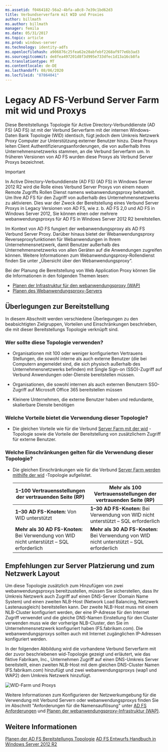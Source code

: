 ```yaml
---
ms.assetid: f0464182-56a2-4bfa-a8c8-7e39c1bd62d3
title: Verbundserverfarm mit WID und Proxies
author: billmath
ms.author: billmath
manager: femila
ms.date: 05/31/2017
ms.topic: article
ms.prod: windows-server
ms.technology: identity-adfs
ms.openlocfilehash: a906876c25fea62e20abfebf2268af977e6b3ad3
ms.sourcegitcommit: de8fea497201d8f3d995e733dfec1d13a16cb8fa
ms.translationtype: MT
ms.contentlocale: de-DE
ms.lasthandoff: 08/06/2020
ms.locfileid: "87864041"
---
```

# <a name="legacy-ad-fs-federation-server-farm-using-wid-and-proxies"></a>Legacy AD FS-Verbund Server Farm mit wid und Proxys

Diese Bereitstellungs Topologie für Active Directory-Verbunddienste (AD FS) (AD FS) ist mit der Verbund Serverfarm mit der internen Windows-Daten Bank Topologie (WID) identisch, fügt jedoch dem Umkreis Netzwerk Proxy Computer zur Unterstützung externer Benutzer hinzu. Diese Proxys leiten Client Authentifizierungsanforderungen, die von außerhalb Ihres Unternehmensnetzwerks stammen, an die Verbund Serverfarm um. In früheren Versionen von AD FS wurden diese Proxys als Verbund Server Proxys bezeichnet.

> [!IMPORTANT]
> In Active Directory-Verbunddienste (AD FS) (AD FS) in Windows Server 2012 R2 wird die Rolle eines Verbund Server Proxys von einem neuen Remote Zugriffs Rollen Dienst namens webanwendungsproxy behandelt. Um Ihre AD FS für den Zugriff von außerhalb des Unternehmensnetzwerks zu aktivieren. Dies war der Zweck der Bereitstellung eines Verbund Server Proxys in Legacy Versionen von AD FS, wie z. b. AD FS 2,0 und AD FS in Windows Server 2012, Sie können einen oder mehrere webanwendungsproxys für AD FS in Windows Server 2012 R2 bereitstellen.
>
> Im Kontext von AD FS fungiert der webanwendungsproxy als AD FS Verbund Server Proxy. Darüber hinaus bietet der Webanwendungsproxy Reverseproxyfunktionen für Webanwendungen in Ihrem Unternehmensnetzwerk, damit Benutzer außerhalb des Unternehmensnetzwerks von allen Geräten auf die Anwendungen zugreifen können. Weitere Informationen zum Webanwendungsproxy-Rollendienst finden Sie unter „Übersicht über den Webanwendungsproxy“.
>
> Bei der Planung die Bereitstellung von Web Application Proxy können Sie die Informationen in den folgenden Themen lesen:
>
> - [Planen der Infrastruktur für den webanwendungsproxy (WAP)](/previous-versions/orphan-topics/ws.11/dn383648(v=ws.11))
> - [Planen des Webanwendungsproxy-Servers](/previous-versions/orphan-topics/ws.11/dn383647(v=ws.11))

## <a name="deployment-considerations"></a>Überlegungen zur Bereitstellung
In diesem Abschnitt werden verschiedene Überlegungen zu den beabsichtigten Zielgruppen, Vorteilen und Einschränkungen beschrieben, die mit dieser Bereitstellungs Topologie verknüpft sind.

### <a name="who-should-use-this-topology"></a>Wer sollte diese Topologie verwenden?

- Organisationen mit 100 oder weniger konfigurierten Vertrauens Stellungen, die sowohl interne als auch externe Benutzer (die bei Computern angemeldet sind, die sich physisch außerhalb des Unternehmensnetzwerks befinden) mit Single Sign-on (SSO)-Zugriff auf Verbund Anwendungen oder-Dienste bereitstellen müssen.

- Organisationen, die sowohl internen als auch externen Benutzern SSO-Zugriff auf Microsoft Office 365 bereitstellen müssen

- Kleinere Unternehmen, die externe Benutzer haben und redundante, skalierbare Dienste benötigen

### <a name="what-are-the-benefits-of-using-this-topology"></a>Welche Vorteile bietet die Verwendung dieser Topologie?

- Die gleichen Vorteile wie für die Verbund [Server Farm mit der wid](Federation-Server-Farm-Using-WID.md) -Topologie sowie die Vorteile der Bereitstellung von zusätzlichem Zugriff für externe Benutzer.

### <a name="what-are-the-limitations-of-using-this-topology"></a>Welche Einschränkungen gelten für die Verwendung dieser Topologie?

- Die gleichen Einschränkungen wie für die Verbund [Server Farm werden mithilfe der wid](Federation-Server-Farm-Using-WID.md) -Topologie aufgelistet.

    | 1–100 Vertrauensstellungen der vertrauenden Seite (RP) | Mehr als 100 Vertrauensstellungen der vertrauenden Seite (RP) |
    |--|--|
    | **1–30 AD FS-Knoten:** Von WID unterstützt | **1–30 AD FS-Knoten:** Bei Verwendung von WID nicht unterstützt – SQL erforderlich |
    | **Mehr als 30 AD FS-Knoten:** Bei Verwendung von WID nicht unterstützt – SQL erforderlich | **Mehr als 30 AD FS-Knoten:** Bei Verwendung von WID nicht unterstützt – SQL erforderlich |

## <a name="server-placement-and-network-layout-recommendations"></a>Empfehlungen zur Server Platzierung und zum Netzwerk Layout
Um diese Topologie zusätzlich zum Hinzufügen von zwei webanwendungsproxys bereitzustellen, müssen Sie sicherstellen, dass Ihr Umkreis Netzwerk auch Zugriff auf einen DNS-Server (Domain Name System) und einen zweiten NLB-Host (Network Load Balancing, Netzwerk Lastenausgleich) bereitstellen kann. Der zweite NLB-Host muss mit einem NLB-Cluster konfiguriert werden, der eine IP-Adresse für den Internet Zugriff verwendet und die gleiche DNS-Namen Einstellung für den Cluster verwenden muss wie der vorherige NLB-Cluster, den Sie im Unternehmensnetzwerk konfiguriert haben (FS.fabrikam.com). Die webanwendungsproxys sollten auch mit Internet zugänglichen IP-Adressen konfiguriert werden.

In der folgenden Abbildung wird die vorhandene Verbund Serverfarm mit der zuvor beschriebenen wid-Topologie gezeigt und erläutert, wie das fiktive Fabrikam, Inc., Unternehmen Zugriff auf einen DNS-Umkreis Server bereitstellt, einen zweiten NLB-Host mit dem gleichen DNS-Cluster Namen (FS.fabrikam.com) hinzufügt und zwei webanwendungsproxys (wap1 und WAP2) dem Umkreis Netzwerk hinzufügt.

![WID-Farm und Proxys](media/WIDFarmADFSBlue.gif)

Weitere Informationen zum Konfigurieren der Netzwerkumgebung für die Verwendung mit Verbund Servern oder webanwendungsproxys finden Sie im Abschnitt "Anforderungen für die Namensauflösung" unter [AD FS Anforderungen](AD-FS-Requirements.md) und [Planen der webanwendungsproxy-Infrastruktur (WAP)](/previous-versions/orphan-topics/ws.11/dn383648(v=ws.11)).

## <a name="see-also"></a>Weitere Informationen
[Planen der AD FS Bereitstellungs Topologie](Plan-Your-AD-FS-Deployment-Topology.md) 
 [AD FS Entwurfs Handbuch in Windows Server 2012 R2](AD-FS-Design-Guide-in-Windows-Server-2012-R2.md)

